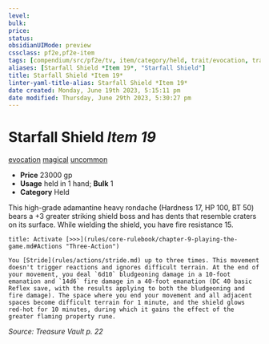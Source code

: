 ```yaml
---
level:
bulk:
price:
status:
obsidianUIMode: preview
cssclass: pf2e,pf2e-item
tags: [compendium/src/pf2e/tv, item/category/held, trait/evocation, trait/magical, trait/uncommon]
aliases: [Starfall Shield *Item 19*, "Starfall Shield"]
title: Starfall Shield *Item 19*
linter-yaml-title-alias: Starfall Shield *Item 19*
date created: Monday, June 19th 2023, 5:15:11 pm
date modified: Thursday, June 29th 2023, 5:30:27 pm
---
```


# Starfall Shield *Item 19*

[evocation](rules/traits/evocation.md) [magical](rules/traits/magical.md) [uncommon](rules/traits/uncommon.md)  

- **Price** 23000 gp
- **Usage** held in 1 hand; **Bulk** 1
- **Category** Held

This high-grade adamantine heavy rondache (Hardness 17, HP 100, BT 50) bears a +3 greater striking shield boss and has dents that resemble craters on its surface. While wielding the shield, you have fire resistance 15.

```ad-embed-ability
title: Activate [>>>](rules/core-rulebook/chapter-9-playing-the-game.md#Actions "Three-Action")

You [Stride](rules/actions/stride.md) up to three times. This movement doesn't trigger reactions and ignores difficult terrain. At the end of your movement, you deal `6d10` bludgeoning damage in a 10-foot emanation and `14d6` fire damage in a 40-foot emanation (DC 40 basic Reflex save, with the results applying to both the bludgeoning and fire damage). The space where you end your movement and all adjacent spaces become difficult terrain for 1 minute, and the shield glows red-hot for 10 minutes, during which it gains the effect of the greater flaming property rune.
```

*Source: Treasure Vault p. 22*
